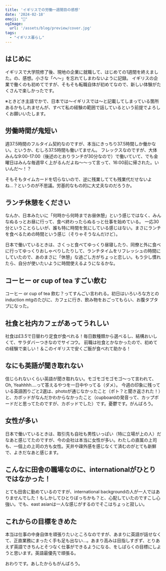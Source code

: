 ```yaml
---
title: 'イギリスでの労働一週間目の感想'
date: '2024-02-18'
emoji: "👔"
ogImage:
  url: '/assets/blog/preview/cover.jpg'
tags:
  - "イギリス暮らし"
---
```


## はじめに

イギリスで大学院修了後、現地の企業に就職して、はじめての1週間を終えました。の、感想。小さな「へ～」を忘れてしまわないように記録。
イギリスの企業で働くのも初めてですが、そもそも転職自体が初めてなので、新しい体験がたくさんで楽しかったです。

※ときどき主語でかで、日本では～イギリスでは～と記載してしまっている箇所あるかもしれませんが、すべて私の経験の範囲で話しているという前提でよろしくお願いいたします。

## 労働時間が鬼短い

週37.5時間のフルタイム契約なのですが、本当にきっちり37.5時間しか働かない。というか、むしろ37.5時間も働いてません。
フレックスなのですが、大体みんな9:00-17:00（後述のとおりランチが30分なので）で働いていて、でも金曜日はみんな毎週早く上がるんだよね～～って言って、16:00前に帰された。いいんだ～！？

そもそもタイムカードを切らないので、逆に残業してても残業代だせないよね...？というのが不思議。労基的なもの的に大丈夫なのだろうか。

## ランチ休憩をください

なんか、日本みたいに「何時から何時までお昼休憩」という感じではなく、みんなぬるっとお昼に行って、食べ終わったらぬるっと仕事を始めている。
一応30分ということらしいが、誰も特に時間を気にしている感じはない。まさにランチを食べるための時間という感じ（そりゃそうなんだけど）。

日本で働いているときは、さくっと食べてゆっくり昼寝したり、同僚と外に食べに行ってゆっくりおしゃべりしたりして、ランチタイムをリフレッシュの時間にしていたので、あのまさに「休憩」な過ごし方がちょっと恋しい。もう少し慣れたら、自分が使いたいように時間使えるようになるかな。

## コーヒー or cup of tea すごい飲む

コーヒー or cup of tea 飲む？ってすんごい言われる。初日はいろいろな方とのinduction mtgのたびに、カフェに行き、飲み物をおごってもらい、お腹タプタプになった。

## 社食と社内カフェがあってうれしい

社食は£3.5で日替わり定食が食べれる！毎日数種類から選べるし、結構おいしくて、サラダバーつきなのでサイコウ。
前職は社食とかなかったので、初めての経験で楽しい！＆このイギリスで安くご飯が食べれて助かる！

## なにも英語が聞き取れない

信じられないくらい英語が聞き取れない。モゴモゴモゴモゴ～って言われて、Oh, Yeahhhh....って答えるやつを一日中やってる（ダメ）。
今週の印象に残っている英語困りごと2選は、photoが通じなかったこと（ポト？と聞き返された！）と、カボッドがなんだかわからなかったこと（cupboardの発音って、カップボードだと思ってたのですが、カボッドでした）です。憂鬱です。がんばろう。

## 女性が多い

日本で働いているときは、取引先も自社も男性いっぱい（特に立場が上の人）だなあと感じてたのですが、今の会社は本当に女性が多い。わたしの直属の上司も、一個上の上司の方も女性。天井や疎外感を感じなくて済むのがとても新鮮で、よきだなあと感じます。

## こんなに田舎の職場なのに、internationalがひとりではなかった！

とても田舎に勤めているのですが、international backgroundの人が一人ではありませんでした！もしかしてひとりぼっちかも？と、心配していたのですこし心強い。でも、east asianは一人な感じがするのでそこはちょっと寂しい。

## これからの目標をきめた

本当は仕事の中身自体を頑張りたいところなのですが、あまりに英語が話せなくて、正直業務にまったく手も足も出ない...。あまり高みは目指しすぎず、とりあえず英語できちんとそつなく仕事ができるようになる、をしばらくの目標にしようと思います。英語最優先で頑張る。

おわりです。あしたからもがんばろう。




